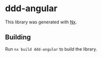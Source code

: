 # ddd-angular

This library was generated with [Nx](https://nx.dev).

## Building

Run `nx build ddd-angular` to build the library.
